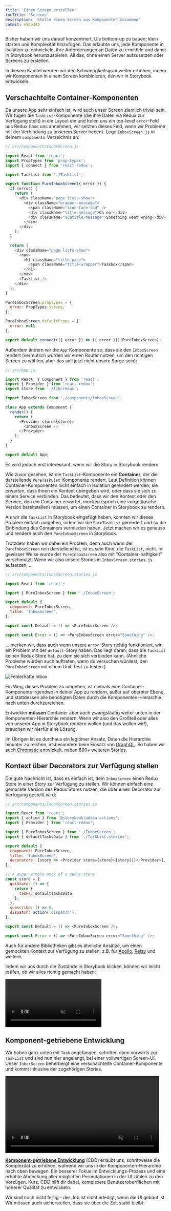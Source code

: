 ```yaml
---
title: 'Einen Screen erstellen'
tocTitle: 'Screens'
description: 'Stelle einen Screen aus Komponenten zusammen'
commit: e56e345
---
```


Bisher haben wir uns darauf konzentriert, UIs bottom-up zu bauen; klein starten und Komplexität hinzufügen. Das erlaubte uns, jede Komponente in Isolation zu entwickeln, ihre Anforderungen an Daten zu ermitteln und damit in Storybook herumzuspielen. All das, ohne einen Server aufzusetzen oder Screens zu erstellen.

In diesem Kapitel werden wir den Schwierigkeitsgrad weiter erhöhen, indem wir Komponenten in einem Screen kombinieren, den wir in Storybook entwickeln.

## Verschachtelte Container-Komponenten

Da unsere App sehr einfach ist, wird auch unser Screen ziemlich trivial sein. Wir fügen die `TaskList`-Komponente (die ihre Daten via Redux zur Verfügung stellt) in ein Layout ein und holen uns ein top-level `error`-Feld aus Redux (lass uns annehmen, wir setzten dieses Feld, wenn wir Probleme mit der Verbindung zu unserem Server haben). Lege `InboxScreen.js` in deinem `components`-Verzeichnis an:

```javascript
// src/components/InboxScreen.js

import React from 'react';
import PropTypes from 'prop-types';
import { connect } from 'react-redux';

import TaskList from './TaskList';

export function PureInboxScreen({ error }) {
  if (error) {
    return (
      <div className="page lists-show">
        <div className="wrapper-message">
          <span className="icon-face-sad" />
          <div className="title-message">Oh no!</div>
          <div className="subtitle-message">Something went wrong</div>
        </div>
      </div>
    );
  }

  return (
    <div className="page lists-show">
      <nav>
        <h1 className="title-page">
          <span className="title-wrapper">Taskbox</span>
        </h1>
      </nav>
      <TaskList />
    </div>
  );
}

PureInboxScreen.propTypes = {
  error: PropTypes.string,
};

PureInboxScreen.defaultProps = {
  error: null,
};

export default connect(({ error }) => ({ error }))(PureInboxScreen);
```

Außerdem ändern wir die `App`-Komponente so, dass sie den `InboxScreen` rendert (vermutlich würden wir einen Router nutzen, um den richtigen Screen zu wählen, aber das soll jetzt nicht unsere Sorge sein):

```javascript
// src/App.js

import React, { Component } from 'react';
import { Provider } from 'react-redux';
import store from './lib/redux';

import InboxScreen from './components/InboxScreen';

class App extends Component {
  render() {
    return (
      <Provider store={store}>
        <InboxScreen />
      </Provider>
    );
  }
}

export default App;
```

Es wird jedoch erst interessant, wenn wir die Story in Storybook rendern.

Wie zuvor gesehen, ist die `TaskList`-Komponente ein **Container**, der die darstellende `PureTaskList`-Komponente rendert. Laut Definition können Container-Komponenten nicht einfach in Isolation gerendert werden; sie erwarten, dass ihnen ein Kontext übergeben wird, oder dass sie sich zu einem Service verbinden. Das bedeutet, dass wir den Kontext oder den Service, den ein Container erwartet, mocken (sprich eine vorgetäusche Version bereitstellen) müssen, um einen Container in Storybook zu rendern.

Als wir die `TaskList` in Storybook eingefügt haben, konnten wir dieses Problem einfach umgehen, indem wir die `PureTaskList` gerendert und so die Einbindung des Containers vermieden haben. Jetzt machen wir es genauso und rendern auch den `PureInboxScreen` in Storybook.

Trotzdem haben wir dabei ein Problem, denn auch wenn der `PureInboxScreen` rein darstellend ist, ist es sein Kind, die `TaskList`, nicht. In gewisser Weise wurde der `PureInboxScreen` also mit "Container-haftigkeit" verschmutzt. Wenn wir also unsere Stories in `InboxScreen.stories.js` aufsetzen, ...

```javascript
// src/components/InboxScreen.stories.js

import React from 'react';

import { PureInboxScreen } from './InboxScreen';

export default {
  component: PureInboxScreen,
  title: 'InboxScreen',
};

export const Default = () => <PureInboxScreen />;

export const Error = () => <PureInboxScreen error="Something" />;
```

... merken wir, dass auch wenn unsere `error`-Story richtig funktioniert, wir ein Problem mit der `default`-Story haben. Das liegt daran, dass die `TaskList` keinen Redux Store hat, zu dem sie sich verbinden kann. (Ähnliche Probleme würden auch auftreten, wenn du versuchen würdest, den `PureInboxScreen` mit einem Unit-Test zu testen.)

![Fehlerhafte Inbox](/intro-to-storybook/broken-inboxscreen.png)

Ein Weg, dieses Problem zu umgehen, ist niemals eine Container-Komponente irgendwo in deiner App zu rendern, außer auf oberster Ebene, und stattdessen alle benötigten Daten durch die Komponenten-Hierarchie nach unten durchzureichen.

Entwickler **müssen** Container aber auch zwangsläufig weiter unten in der Komponenten-Hierarchie rendern. Wenn wir also den Großteil oder alles von unserer App in Storybook rendern wollen (und das wollen wir!), brauchen wir hierfür eine Lösung.

<div class="aside">
Im Übrigen ist es durchaus ein legitimer Ansatz, Daten die Hierarchie hinunter zu reichen, insbesondere beim Einsatz von <a href="http://graphql.org/">GraphQL</a>. So haben wir auch <a href="https://www.chromatic.com">Chromatic</a> entwickelt, neben 800+ weiteren Stories.
</div>

## Kontext über Decorators zur Verfügung stellen

Die gute Nachricht ist, dass es einfach ist, dem `InboxScreen` einen Redux Store in einer Story zur Verfügung zu stellen. Wir können einfach eine gemockte Version des Redux Stores nutzen, die über einen Decorator zur Verfügung gestellt wird:

```javascript
// src/components/InboxScreen.stories.js

import React from 'react';
import { action } from '@storybook/addon-actions';
import { Provider } from 'react-redux';

import { PureInboxScreen } from './InboxScreen';
import { defaultTasksData } from './TaskList.stories';

export default {
  component: PureInboxScreen,
  title: 'InboxScreen',
  decorators: [story => <Provider store={store}>{story()}</Provider>],
};

// A super-simple mock of a redux store
const store = {
  getState: () => {
    return {
      tasks: defaultTasksData,
    };
  },
  subscribe: () => 0,
  dispatch: action('dispatch'),
};

export const Default = () => <PureInboxScreen />;

export const Error = () => <PureInboxScreen error="Something" />;
```

Auch für andere Bibliotheken gibt es ähnliche Ansätze, um einen gemockten Kontext zur Verfügung zu stellen, z.B. für [Apollo](https://www.npmjs.com/package/apollo-storybook-decorator), [Relay](https://github.com/orta/react-storybooks-relay-container) und weitere.

Indem wir uns durch die Zustände in Storybook klicken, können wir leicht prüfen, ob wir alles richtig gemacht haben:

<video autoPlay muted playsInline loop>
  <source
    src="/intro-to-storybook/finished-inboxscreen-states.mp4"
    type="video/mp4"
  />
</video>

## Komponent-getriebene Entwicklung

Wir haben ganz unten mit `Task` angefangen, schritten dann vorwärts zur `TaskList` und sind nun hier angelangt, bei einer vollwertigen Screen-UI. Unser `InboxScreen` beherbergt eine verschachtelte Container-Komponente und kommt inklusive der zugehörigen Stories.

<video autoPlay muted playsInline loop style="width:480px; height:auto; margin: 0 auto;">
  <source
    src="/intro-to-storybook/component-driven-development-optimized.mp4"
    type="video/mp4"
  />
</video>

[**Komponent-getriebene Entwicklung**](https://blog.hichroma.com/component-driven-development-ce1109d56c8e) (CDD) erlaubt uns, schrittweise die Komplexität zu erhöhen, während wir uns in der Komponenten-Hierarchie nach oben bewegen. Ein besserer Fokus im Entwicklungs-Prozess und eine erhöhte Abdeckung aller möglichen Permutationen in der UI zählen zu den Vorzügen. Kurz, CDD hilft dir dabei, komplexere Benutzeroberflächen mit höherer Qualität zu entwickeln.

Wir sind noch nicht fertig - der Job ist nicht erledigt, wenn die UI gebaut ist. Wir müssen auch sicherstellen, dass sie über die Zeit stabil bleibt.
